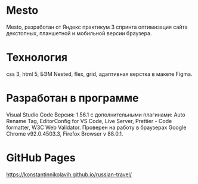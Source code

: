 # Mesto
Mesto, разработан от Яндекс практикум 3 спринта оптимизация сайта декстопных, планшетной и мобильной версии браузера.

# Технология
css 3, html 5, БЭМ Nested, flex, grid, адаптивная верстка в макете Figma.
# Разработан в программе
Visual Studio Code Версия: 1.56.1 с дополнительными плагинами: Auto Rename Tag, EditorConfig for VS Code, Live Server, Prettier - Code formatter, W3C Web Validator. Проверен на работу в браузерах Google Chrome v92.0.4503.3, Firefox Browser v 88.0.1.
# GitHub Pages
 https://konstantinnikolavih.github.io/russian-travel/
